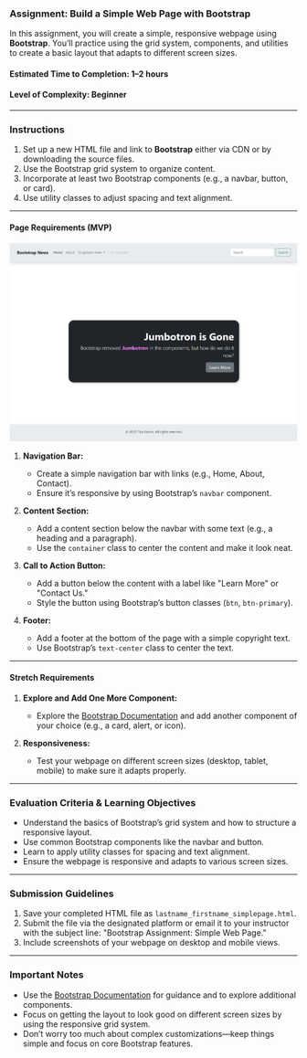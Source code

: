 ### **Assignment: Build a Simple Web Page with Bootstrap**

In this assignment, you will create a simple, responsive webpage using **Bootstrap**. You’ll practice using the grid system, components, and utilities to create a basic layout that adapts to different screen sizes.

#### **Estimated Time to Completion:** 1–2 hours  
#### **Level of Complexity:** Beginner  

---

### **Instructions**

1. Set up a new HTML file and link to **Bootstrap** either via CDN or by downloading the source files.  
2. Use the Bootstrap grid system to organize content.  
3. Incorporate at least two Bootstrap components (e.g., a navbar, button, or card).  
4. Use utility classes to adjust spacing and text alignment.

---

#### **Page Requirements (MVP)**

<img src="./Assets/bootstrap_practice_sample.png" alt="sample output flexbox exercise" width="800px">

1. **Navigation Bar:**  
   - Create a simple navigation bar with links (e.g., Home, About, Contact).  
   - Ensure it’s responsive by using Bootstrap’s `navbar` component.

2. **Content Section:**  
   - Add a content section below the navbar with some text (e.g., a heading and a paragraph).  
   - Use the `container` class to center the content and make it look neat.

3. **Call to Action Button:**  
   - Add a button below the content with a label like "Learn More" or "Contact Us."  
   - Style the button using Bootstrap’s button classes (`btn`, `btn-primary`).

4. **Footer:**  
   - Add a footer at the bottom of the page with a simple copyright text.  
   - Use Bootstrap’s `text-center` class to center the text.

---

#### **Stretch Requirements**

1. **Explore and Add One More Component:**  
   - Explore the [Bootstrap Documentation](https://getbootstrap.com/docs/5.3/) and add another component of your choice (e.g., a card, alert, or icon).

2. **Responsiveness:**  
   - Test your webpage on different screen sizes (desktop, tablet, mobile) to make sure it adapts properly.

---

### **Evaluation Criteria & Learning Objectives**

- Understand the basics of Bootstrap’s grid system and how to structure a responsive layout.  
- Use common Bootstrap components like the navbar and button.  
- Learn to apply utility classes for spacing and text alignment.  
- Ensure the webpage is responsive and adapts to various screen sizes.

---

### **Submission Guidelines**

1. Save your completed HTML file as `lastname_firstname_simplepage.html`.  
2. Submit the file via the designated platform or email it to your instructor with the subject line: "Bootstrap Assignment: Simple Web Page."  
3. Include screenshots of your webpage on desktop and mobile views.

---

### **Important Notes**

- Use the [Bootstrap Documentation](https://getbootstrap.com/docs/5.3/) for guidance and to explore additional components.  
- Focus on getting the layout to look good on different screen sizes by using the responsive grid system.  
- Don’t worry too much about complex customizations—keep things simple and focus on core Bootstrap features.  

